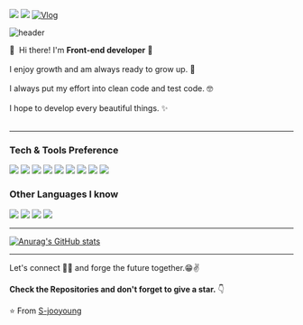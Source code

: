 <a href="mailto:jooyoung.dev@gmail.com" target="_blank"><img src="https://img.shields.io/badge/jooyoung.dev@gmail.com-EA4335?style=flat-square&logo=Gmail&logoColor=white"/></a>
<a href="https://www.instagram.com/jo_o.96/" target="_blank"><img src="http://img.shields.io/badge/-joo.96-black?style=flat&logo=Instagram&link=https://instagram.com/fivepxint/"/></a>
[![Vlog](https://img.shields.io/badge/-blog-blue)](https://s-jooyoung.github.io/)

![header](https://capsule-render.vercel.app/api?type=soft&color=auto&height=150&section=header&text=JooyoungShin&fontSize=70&animation=twinkling)

👋&nbsp; Hi there! I'm <b>Front-end developer</b> 🚀<br/><br/>
I enjoy growth and am always ready to grow up. 💖<br/><br/>
I always put my effort into clean code and test code. 🤓<br/><br/>
I hope to develop every beautiful things. ✨ <br/><br/>

---

### Tech & Tools Preference

<img src = "https://img.shields.io/badge/-HTML5-E34F26?style=flat&logo=html5&logoColor=white"> <img src = "https://img.shields.io/badge/-CSS3-1572B6?style=flat&logo=css3&logoColor=white">
<img src="https://img.shields.io/badge/-React-000000?style=flat&logo=react&logoColor=00c8ff">
<img src="https://img.shields.io/badge/-MongoDB-4DB33D?style=flat&logo=mongodb&logoColor=FFFFFF">
<img src="https://img.shields.io/badge/-MySQL-F29111?style=flat&logo=mysql&logoColor=FFFFFF">
<img src="https://img.shields.io/badge/-Firebase-FFA611?style=flat&logo=firebase&logoColor=FFFFFF">
<img src="http://img.shields.io/badge/-Git-F1502F?style=flat&logo=git&logoColor=FFFFFF">
<img src="http://img.shields.io/badge/-Github-000000?style=flat&logo=github&logoColor=FFFFFF">
<img src="http://img.shields.io/badge/-VS%20Code-007ACC?style=flat&logo=visual%20studio%20code&logoColor=white">

### Other Languages I know

<img src="https://img.shields.io/badge/-JavaScript-eed718?style=flat&logo=javascript&logoColor=ffffff"> <img src="http://img.shields.io/badge/-Java-F89820?style=flat&logo=java&logoColor=white"> <img src="https://img.shields.io/badge/-C%20&%20C++-659ad2?style=flat&logo=c%2B%2B&logoColor=ffffff"> <img src="https://img.shields.io/badge/-Python-black?style=flat&logo=python&logoColor=white">

---

[![Anurag's GitHub stats](https://github-readme-stats.vercel.app/api?username=S-jooyoung)](https://github.com/anuraghazra/github-readme-stats)

---

Let's connect 👨‍💻 and forge the future together.😁✌

**Check the Repositories and don't forget to give a star.** 👇

:star: From [S-jooyoung](https://github.com/S-jooyoung)
